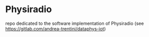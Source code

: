 # Physiradio
repo dedicated to the software implementation of Physiradio (see https://gitlab.com/andrea-trentini/dataphys-iot)
